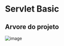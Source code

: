 # Servlet Basic

## Arvore do projeto
![image](https://user-images.githubusercontent.com/32443720/135722272-9dff9253-5ab6-48b9-bd07-7caa8fd5dddb.png)
